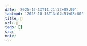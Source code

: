 ```yaml
---
date: '2025-10-13T11:31:32+08:00'
lastmod: '2025-10-13T13:04:51+08:00'
title: 󰩴
url: 󰩴
tags: []
src:
note:
---
```

